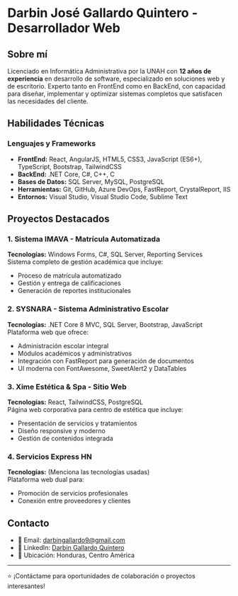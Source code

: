 # Darbin José Gallardo Quintero - Desarrollador Web 

## Sobre mí

Licenciado en Informática Administrativa por la UNAH con **12 años de experiencia** en desarrollo de software, especializado en soluciones web y de escritorio. Experto tanto en FrontEnd como en BackEnd, con capacidad para diseñar, implementar y optimizar sistemas completos que satisfacen las necesidades del cliente.

## Habilidades Técnicas

### Lenguajes y Frameworks
- **FrontEnd:** React, AngularJS, HTML5, CSS3, JavaScript (ES6+), TypeScript, Bootstrap, TailwindCSS
- **BackEnd:** .NET Core, C#, C++, C
- **Bases de Datos:** SQL Server, MySQL, PostgreSQL
- **Herramientas:** Git, GitHub, Azure DevOps, FastReport, CrystalReport, IIS
- **Entornos:** Visual Studio, Visual Studio Code, Sublime Text

## Proyectos Destacados

### 1. Sistema IMAVA - Matrícula Automatizada
**Tecnologías:** Windows Forms, C#, SQL Server, Reporting Services  
Sistema completo de gestión académica que incluye:
- Proceso de matrícula automatizado
- Gestión y entrega de calificaciones
- Generación de reportes institucionales

### 2. SYSNARA - Sistema Administrativo Escolar
**Tecnologías:** .NET Core 8 MVC, SQL Server, Bootstrap, JavaScript  
Plataforma web que ofrece:
- Administración escolar integral
- Módulos académicos y administrativos
- Integración con FastReport para generación de documentos
- UI moderna con FontAwesome, SweetAlert2 y DataTables

### 3. Xime Estética & Spa - Sitio Web
**Tecnologías:** React, TailwindCSS, PostgreSQL  
Página web corporativa para centro de estética que incluye:
- Presentación de servicios y tratamientos
- Diseño responsive y moderno
- Gestión de contenidos integrada

### 4. Servicios Express HN
**Tecnologías:** (Menciona las tecnologías usadas)  
Plataforma web dual para:
- Promoción de servicios profesionales
- Conexión entre proveedores y clientes

## Contacto

- 📧 Email: [darbingallardo9@gmail.com](mailto:darbingallardo9@gmail.com)
- 💼 LinkedIn: [Darbin Gallardo Quintero](https://www.linkedin.com/in/darbin-jos%C3%A9-gallardo-quintero-2506989a/)
- 📍 Ubicación: Honduras, Centro América

---

⭐ ¡Contáctame para oportunidades de colaboración o proyectos interesantes!